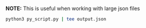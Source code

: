 **NOTE:** This is useful when working with large json files
```bash
python3 py_script.py | tee output.json
```